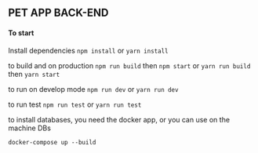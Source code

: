 ## PET APP BACK-END

#### To start

Install dependencies
`npm install` or `yarn install`

to build and on production
`npm run build` then `npm start` or `yarn run build` then `yarn start`

to run on develop mode 
`npm run dev` or `yarn run dev`


to run test `npm run test` or `yarn run test`

to install databases, you need the docker app, or you can use on the machine DBs

`docker-compose up --build`
